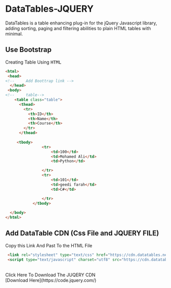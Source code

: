 # DataTables-JQUERY
DataTables is a table enhancing plug-in for the jQuery Javascript library, adding sorting, paging and filtering abilities to plain HTML tables with minimal.

## Use Bootstrap
Creating Table Using <kbd>HTML</kbd><br>
```html
<html>
 <head>
<!--     Add Boottrap link -->
  </head>
 <body>
<!--     table-->
    <table class="table">
      <thead>
        <tr>
          <th>ID</th>
          <th>Name</th>
          <th>Course</th>
        </tr>
      </thead>
     
     <tbody>
                <tr>
                    <td>100</td>
                    <td>Mohamed Ali</td>
                    <td>Python</td>

                </tr>
                <tr>
                    <td>101</td>
                    <td>geedi farah</td>
                    <td>C#</td>

                </tr>
            </tbody> 
   
  </body>
</html>

```


## Add DataTable CDN (Css File and JQUERY FILE) 
Copy this Link And Past To the HTML File<br>
```html
 <link rel="stylesheet" type="text/css" href="https://cdn.datatables.net/1.11.3/css/jquery.dataTables.css">
 <script type="text/javascript" charset="utf8" src="https://cdn.datatables.net/1.11.3/js/jquery.dataTables.js"></script>

```

<br>
Click Here To Download The JUQERY CDN<br>
[Download Here](https://code.jquery.com/)
